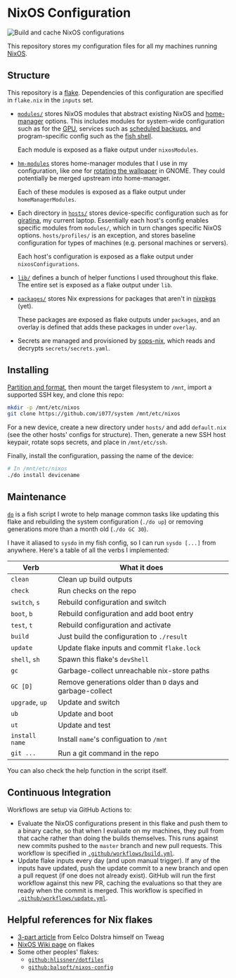# NixOS Configuration

![Build and cache NixOS configurations](https://github.com/i077/system/workflows/Build%20and%20cache%20NixOS%20configurations/badge.svg)

This repository stores my configuration files for all my machines running
[NixOS](https://nixos.org/).

## Structure

This repository is a [flake](https://github.com/tweag/rfcs/blob/flakes/rfcs/0049-flakes.md).
Dependencies of this configuration are specified in `flake.nix` in the `inputs` set.

- [`modules/`](./modules) stores NixOS modules that abstract existing NixOS and
  [home-manager](https://github.com/rycee-home-manager) options.
  This includes modules for system-wide configuration such as for the [GPU](./modules/hardware/video.nix),
  services such as [scheduled backups](./modules/services/backup.nix),
  and program-specific config such as the [fish shell](./modules/shell/fish.nix).

  Each module is exposed as a flake output under `nixosModules`.

- [`hm-modules`](./hm-modules) stores home-manager modules that I use in my configuration,
  like one for [rotating the wallpaper](./hm-modules/gnome-background.nix) in GNOME.
  They could potentially be merged upstream into home-manager.

  Each of these modules is exposed as a flake output under `homeManagerModules`.

- Each directory in [`hosts/`](./hosts) stores device-specific configuration
  such as for [giratina](./hosts/giratina), my current laptop.
  Essentially each host's config enables specific modules from `modules/`,
  which in turn changes specific NixOS options.
  `hosts/profiles/` is an exception, and stores baseline configuration for types of machines
  (e.g. personal machines or servers).

  Each host's configuration is exposed as a flake output under `nixosConfigurations`.

- [`lib/`](./lib) defines a bunch of helper functions I used throughout this flake.
  The entire set is exposed as a flake output under `lib`.

- [`packages/`](./packages) stores Nix expressions for packages that aren't in
  [nixpkgs](https://github.com/NixOS/nixpkgs) (yet).

  These packages are exposed as flake outputs under `packages`, and an overlay is defined
  that adds these packages in under `overlay`.

- Secrets are managed and provisioned by [sops-nix](https://github.com/Mic92/sops-nix/),
  which reads and decrypts `secrets/secrets.yaml`.

## Installing

[Partition and format](https://nixos.org/nixos/manual/index.html#sec-installation-partitioning),
then mount the target filesystem to `/mnt`, import a supported SSH key, and clone this repo:

```sh
mkdir -p /mnt/etc/nixos
git clone https://github.com/i077/system /mnt/etc/nixos
```

For a new device, create a new directory under `hosts/` and add
`default.nix` (see the other hosts' configs for structure).
Then, generate a new SSH host keypair, rotate sops secrets,
and place in `/mnt/etc/ssh`.

Finally, install the configuration,
passing the name of the device:

```sh
# In /mnt/etc/nixos
./do install devicename
```

## Maintenance

[`do`](./do) is a fish script I wrote to help manage common tasks like updating
this flake and rebuilding the system configuration (`./do up`) or removing
generations more than a month old (`./do GC 30`).

I have it aliased to `sysdo` in my fish config, so I can run `sysdo [...]` from anywhere.
Here's a table of all the verbs I implemented:

| Verb            | What it does                                               |
| --------------- | ---------------------------------------------------------- |
| `clean`         | Clean up build outputs                                     |
| `check`         | Run checks on the repo                                     |
| `switch`, `s`   | Rebuild configuration and switch                           |
| `boot`, `b`     | Rebuild configuration and add boot entry                   |
| `test`, `t`     | Rebuild configuration and activate                         |
| `build`         | Just build the configuration to `./result`                 |
| `update`        | Update flake inputs and commit `flake.lock`                |
| `shell`, `sh`   | Spawn this flake's `devShell`                              |
| `gc`            | Garbage-collect unreachable nix-store paths                |
| `GC [D]`        | Remove generations older than `D` days and garbage-collect |
| `upgrade`, `up` | Update and switch                                          |
| `ub`            | Update and boot                                            |
| `ut`            | Update and test                                            |
| `install name`  | Install `name`'s configuation to `/mnt`                    |
| `git ...`       | Run a git command in the repo                              |

You can also check the help function in the script itself.

## Continuous Integration

Workflows are setup via GitHub Actions to:

- Evaluate the NixOS configurations present in this flake and push them to a binary cache,
  so that when I evaluate on my machines, they pull from that cache rather than doing the builds
  themselves. This runs against new commits pushed to the `master` branch and new pull requests.
  This workflow is specified in [`.github/workflows/build.yml`](./.github/workflows/build.yml).
- Update flake inputs every day (and upon manual trigger).
  If any of the inputs have updated, push the update commit to a new branch and open a pull request
  (if one does not already exist).
  GitHub will run the first workflow against this new PR, caching the evaluations so that they are
  ready when the commit is merged.
  This workflow is specified in [`.github/workflows/update.yml`](./.github/workflows/update.yml).

## Helpful references for Nix flakes

- [3-part article](https://www.tweag.io/blog/2020-05-25-flakes/) from Eelco Dolstra himself on Tweag
- [NixOS Wiki page](https://nixos.wiki/wiki/Flakes) on flakes
- Some other peoples' flakes:
  - [`github:hlissner/dotfiles`](https://github.com/hlissner/dotfiles)
  - [`github:balsoft/nixos-config`](https://github.com/balsoft/nixos-config)
